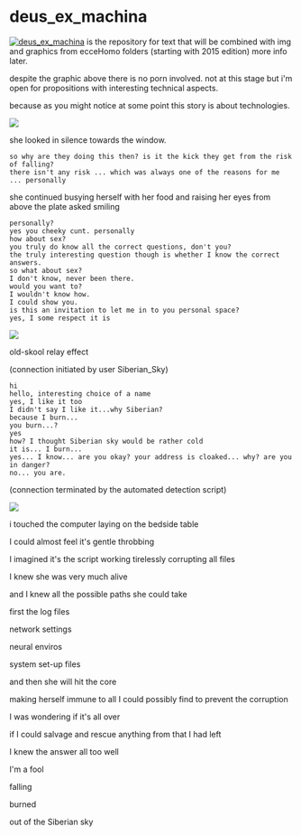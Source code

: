 # __deus_ex_machina__

[![__deus_ex_machina__](https://scontent-lhr3-1.xx.fbcdn.net/hphotos-xtp1/v/t1.0-9/11703214_10206383486958960_4976348514500303363_n.jpg?oh=6ded503c8adceabba2fae89ce66966c1&oe=5659E90A)](https://github.com/projekt-kreatywa/__deus_ex_machina__) is the repository for text that will be combined with img and graphics from ecceHomo folders (starting with 2015 edition) more info later.

despite the graphic above there is no porn involved. not at this stage but i'm open for propositions with interesting technical aspects.

because as you might notice at some point this story is about technologies.

[![](https://scontent-lhr3-1.xx.fbcdn.net/hphotos-xat1/v/t1.0-9/s720x720/10561814_798403623524159_1606611110860102483_n.jpg?oh=2c39285d060185a73f62384a6a2f775e&oe=560FB0DF)](https://www.facebook.com/2muchcoffeee/photos/pb.614364481928075.-2207520000.1437690978./798403623524159/?type=3&src=https%3A%2F%2Fscontent-lhr3-1.xx.fbcdn.net%2Fhphotos-xfp1%2Ft31.0-8%2F10499581_798403623524159_1606611110860102483_o.jpg&smallsrc=https%3A%2F%2Fscontent-lhr3-1.xx.fbcdn.net%2Fhphotos-xat1%2Fv%2Ft1.0-9%2F10561814_798403623524159_1606611110860102483_n.jpg%3Foh%3D018da597bacd59ada1192df1a7193fbb%26oe%3D56151ABD&size=960%2C1191&fbid=798403623524159)

  she looked in silence towards the window.

    so why are they doing this then? is it the kick they get from the risk of falling?
    there isn't any risk ... which was always one of the reasons for me ... personally

  she continued busying herself with her food and raising her eyes from above the plate asked smiling

    personally?
    yes you cheeky cunt. personally
    how about sex?
    you truly do know all the correct questions, don't you?
    the truly interesting question though is whether I know the correct answers.
    so what about sex?
    I don't know, never been there.
    would you want to?
    I wouldn't know how.
    I could show you.
    is this an invitation to let me in to you personal space?
    yes, I some respect it is

[![](https://scontent-lhr3-1.xx.fbcdn.net/hphotos-xaf1/v/t1.0-9/1003920_630753053622551_1824176049_n.jpg?oh=1c948ce7b297d98a1d1df6bfeb54a669&oe=56565B63)](https://www.facebook.com/2muchcoffeee/photos/pb.614364481928075.-2207520000.1437691390./630753013622555/?type=3&permPage=1)

old-skool relay effect

(connection initiated by user Siberian_Sky)

    hi
    hello, interesting choice of a name
    yes, I like it too
    I didn't say I like it...why Siberian?
    because I burn...
    you burn...?
    yes
    how? I thought Siberian sky would be rather cold
    it is... I burn...
    yes... I know... are you okay? your address is cloaked... why? are you in danger?
    no... you are.

(connection terminated by the automated detection script)


[![](https://scontent-lhr3-1.xx.fbcdn.net/hphotos-xaf1/v/t1.0-9/10730237_851376071560247_81855103864662377_n.jpg?oh=6d78cd7869e4addc267accd91f62b9eb&oe=56172E2B)](https://www.facebook.com/2muchcoffeee/photos/pb.614364481928075.-2207520000.1437691383./851376071560247/?type=3&theater)


i touched the computer laying on the bedside table

I could almost feel it's gentle throbbing

I imagined it's the script working tirelessly corrupting all files

I knew she was very much alive

and I knew all the possible paths she could take

first the log files

network settings

neural enviros

system set-up files

and then she will hit the core

making herself immune to all I could possibly find to prevent the corruption

I was wondering if it's all over

if I could salvage and rescue anything from that I had left

I knew the answer all too well

I'm a fool

falling

burned

out of the Siberian sky






